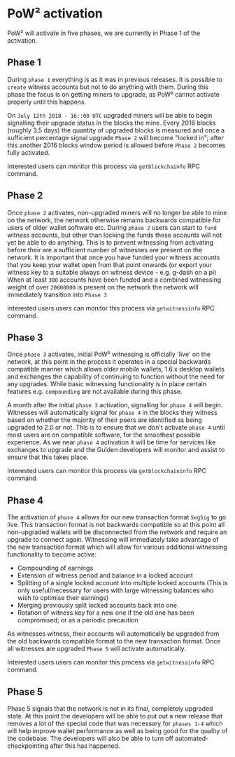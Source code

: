 PoW² activation
======
PoW² will activate in five phases, we are currently in Phase 1 of the activation.


Phase 1
-----
During `phase 1` everything is as it was in previous releases. It is possible to `create` witness accounts but not to do anything with them.
During this phase the focus is on getting miners to upgrade, as PoW² cannot activate properly until this happens.

On `July 12th 2018 - 16::00 UTC` upgraded miners will be able to begin signalling their upgrade status in the blocks the mine.
Every 2016 blocks (roughly 3.5 days) the quantity of upgraded blocks is measured and once a sufficient percentage signal upgrade `Phase 2` will become "locked in"; after this another 2016 blocks window period is allowed before `Phase 2` becomes fully activated.

Interested users can monitor this process via `getblockchainfo` RPC command.


Phase 2
-----
Once `phase 2` activates, non-upgraded miners will no longer be able to mine on the network, the network otherwise remains backwards compatible for users of older wallet software etc.
During `phase 2` users can start to `fund` witness accounts, but other than locking the funds these accounts will not yet be able to do anything. This is to prevent witnessing from activating before their are a sufficient number of witnesses are present on the network.
It is important that once you have funded your witness accounts that you keep your wallet open from that point onwards (or export your witness key to a suitable always on witness device - e.g. g-dash on a pi)
When at least `300` accounts have been funded and a combined witnessing weight of over `20000000` is present on the network the network will immediately transition into `Phase 3`

Interested users users can monitor this process via `getwitnessinfo` RPC command.


Phase 3
-----
Once `phase 3` activates, initial PoW² witnessing is officially 'live' on the network, at this point in the process it operates in a special backwards compatible manner which allows older mobile wallets, 1.6.x desktop wallets and exchanges the capability of continuing to function without the need for any upgrades.
While basic witnessing functionality is in place certain features e.g. `compounding` are not available during this phase.

A month after the initial `phase 3` activation, signalling for `phase 4` will begin. Witnesses will automatically signal for `phase 4` in the blocks they witness based on whether the majority of their peers are identified as being upgraded to 2.0 or not.
This is to ensure that we don't activate `phase 4` until most users are on compatible software, for the smoothest possible experience.
As we near `phase 4` activation it will be time for services like exchanges to upgrade and the Gulden developers will monitor and assist to ensure that this takes place.

Interested users can monitor this process via `getblockchaininfo` RPC command.


Phase 4
-----
The activation of `phase 4` allows for our new transaction format `SegSig` to go live. This transaction format is not backwards compatible so at this point all non-upgraded wallets will be disconnected from the network and require an upgrade to connect again.
Witnessing will immediately take advantage of the new transaction format which will allow for various additional witnessing functionality to become active:
* Compounding of earnings
* Extension of witness period and balance in a locked account
* Splitting of a single locked account into multiple locked accounts (This is only useful/necessary for users with large witnessing balances who wish to optimise their earnings)
* Merging previously split locked accounts back into one
* Rotation of witness key for a new one if the old one has been compromised; or as a periodic precaution

As witnesses witness, their accounts will automatically be upgraded from the old backwards compatible format to the new transaction format.
Once all witnesses are upgraded `Phase 5` will activate automatically.

Interested users users can monitor this process via `getwitnessinfo` RPC command.


Phase 5
-----
Phase 5 signals that the network is not in its final, completely upgraded state.
At this point the developers will be able to put out a new release that removes a lot of the special code that was necessary for `phases 1-4` which will help improve wallet performance as well as being good for the quality of the codebase.
The developers will also be able to turn off automated-checkpointing after this has happened.
